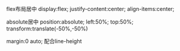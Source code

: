 flex布局居中 display:flex; justify-content:center; align-items:center;

absolute居中 position:absolute; left:50%; top:50%; transform:translate(-50%,-50%)

margin:0 auto; 配合line-height